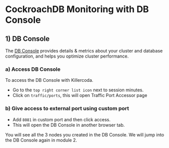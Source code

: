 # CockroachDB Monitoring  with DB Console

## 1) DB Console 

The [DB Console](https://www.cockroachlabs.com/docs/stable/ui-overview.html) provides details & metrics about your cluster and database configuration, and helps you optimize cluster performance.

### a) Access DB Console 

To access the DB Console with Killercoda.
- Go to the ```top right corner list icon``` next to session minutes.
- Click on ```traffic/ports```, this will open Traffic Port Accessor page

### b) Give access to external port using custom port
- Add `8081` in custom port and then click access.
- This will open the DB Console in another browser tab.

You will see all the 3 nodes you created in the DB Console. We will jump into the DB Console again in module 2. 




